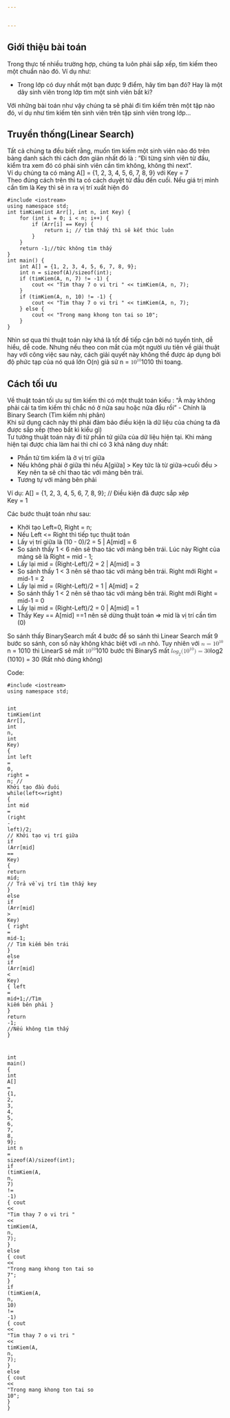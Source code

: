 ```yaml
---


---
```


<h2 id="giới-thiệu-bài-toán">Giới thiệu bài toán</h2>
<p>Trong thực tế nhiều trường hợp, chúng ta luôn phải sắp xếp, tìm kiếm theo một chuẩn nào đó. Ví dụ như:</p>
<ul>
<li>Trong lớp có duy nhất một bạn được 9 điểm, hãy tìm bạn đó? Hay là một dãy sinh viên trong lớp tìm một sinh viên bất kì?</li>
</ul>
<p>Với những bài toán như vậy chúng ta sẽ phải đi tìm kiếm trên một tập nào đó, ví dụ như tìm kiếm tên sinh viên trên tập sinh viên trong lớp…</p>
<h2 id="truyền-thốnglinear-search">Truyền thống(Linear Search)</h2>
<p>Tất cả chúng ta đều biết rằng, muốn tìm kiếm một sinh viên nào đó trên bảng danh sách thì cách đơn giản nhất đó là : “Đi từng sinh viên từ đầu, kiểm tra xem đó có phải sinh viên cần tìm không, không thì next”.<br>
Ví dụ chúng ta có mảng A[] = {1, 2, 3, 4, 5, 6, 7, 8, 9} với Key = 7<br>
Theo đúng cách trên thì ta có cách duyệt từ đầu đến cuối. Nếu giá trị mình cần tìm là Key thì sẽ in ra vị trí xuất hiện đó</p>
<pre class=" language-cpp"><code class="prism  language-cpp"><span class="token macro property">#<span class="token directive keyword">include</span> <span class="token string">&lt;iostream&gt;</span></span>
<span class="token keyword">using</span> <span class="token keyword">namespace</span> std<span class="token punctuation">;</span>
<span class="token keyword">int</span> <span class="token function">timKiem</span><span class="token punctuation">(</span><span class="token keyword">int</span> Arr<span class="token punctuation">[</span><span class="token punctuation">]</span><span class="token punctuation">,</span> <span class="token keyword">int</span> n<span class="token punctuation">,</span> <span class="token keyword">int</span> Key<span class="token punctuation">)</span> <span class="token punctuation">{</span>
	<span class="token keyword">for</span> <span class="token punctuation">(</span><span class="token keyword">int</span> i <span class="token operator">=</span> <span class="token number">0</span><span class="token punctuation">;</span> i <span class="token operator">&lt;</span> n<span class="token punctuation">;</span> i<span class="token operator">++</span><span class="token punctuation">)</span> <span class="token punctuation">{</span>
		<span class="token keyword">if</span> <span class="token punctuation">(</span>Arr<span class="token punctuation">[</span>i<span class="token punctuation">]</span> <span class="token operator">==</span> Key<span class="token punctuation">)</span> <span class="token punctuation">{</span>
			<span class="token keyword">return</span> i<span class="token punctuation">;</span> <span class="token comment">// tìm thấy thì sẽ kết thúc luôn</span>
		<span class="token punctuation">}</span>
	<span class="token punctuation">}</span>
	<span class="token keyword">return</span> <span class="token operator">-</span><span class="token number">1</span><span class="token punctuation">;</span><span class="token comment">//tức không tìm thấy</span>
<span class="token punctuation">}</span>
<span class="token keyword">int</span> <span class="token function">main</span><span class="token punctuation">(</span><span class="token punctuation">)</span> <span class="token punctuation">{</span>
	<span class="token keyword">int</span> A<span class="token punctuation">[</span><span class="token punctuation">]</span> <span class="token operator">=</span> <span class="token punctuation">{</span><span class="token number">1</span><span class="token punctuation">,</span> <span class="token number">2</span><span class="token punctuation">,</span> <span class="token number">3</span><span class="token punctuation">,</span> <span class="token number">4</span><span class="token punctuation">,</span> <span class="token number">5</span><span class="token punctuation">,</span> <span class="token number">6</span><span class="token punctuation">,</span> <span class="token number">7</span><span class="token punctuation">,</span> <span class="token number">8</span><span class="token punctuation">,</span> <span class="token number">9</span><span class="token punctuation">}</span><span class="token punctuation">;</span>
	<span class="token keyword">int</span> n <span class="token operator">=</span> <span class="token keyword">sizeof</span><span class="token punctuation">(</span>A<span class="token punctuation">)</span><span class="token operator">/</span><span class="token keyword">sizeof</span><span class="token punctuation">(</span><span class="token keyword">int</span><span class="token punctuation">)</span><span class="token punctuation">;</span>
	<span class="token keyword">if</span> <span class="token punctuation">(</span><span class="token function">timKiem</span><span class="token punctuation">(</span>A<span class="token punctuation">,</span> n<span class="token punctuation">,</span> <span class="token number">7</span><span class="token punctuation">)</span> <span class="token operator">!=</span> <span class="token operator">-</span><span class="token number">1</span><span class="token punctuation">)</span> <span class="token punctuation">{</span>
		cout <span class="token operator">&lt;&lt;</span> <span class="token string">"Tim thay 7 o vi tri "</span> <span class="token operator">&lt;&lt;</span> <span class="token function">timKiem</span><span class="token punctuation">(</span>A<span class="token punctuation">,</span> n<span class="token punctuation">,</span> <span class="token number">7</span><span class="token punctuation">)</span><span class="token punctuation">;</span>
	<span class="token punctuation">}</span>
	<span class="token keyword">if</span> <span class="token punctuation">(</span><span class="token function">timKiem</span><span class="token punctuation">(</span>A<span class="token punctuation">,</span> n<span class="token punctuation">,</span> <span class="token number">10</span><span class="token punctuation">)</span> <span class="token operator">!=</span> <span class="token operator">-</span><span class="token number">1</span><span class="token punctuation">)</span> <span class="token punctuation">{</span>
		cout <span class="token operator">&lt;&lt;</span> <span class="token string">"Tim thay 7 o vi tri "</span> <span class="token operator">&lt;&lt;</span> <span class="token function">timKiem</span><span class="token punctuation">(</span>A<span class="token punctuation">,</span> n<span class="token punctuation">,</span> <span class="token number">7</span><span class="token punctuation">)</span><span class="token punctuation">;</span>
	<span class="token punctuation">}</span> <span class="token keyword">else</span> <span class="token punctuation">{</span>
		cout <span class="token operator">&lt;&lt;</span> <span class="token string">"Trong mang khong ton tai so 10"</span><span class="token punctuation">;</span>
	<span class="token punctuation">}</span>
<span class="token punctuation">}</span>
</code></pre>
<p>Nhìn sơ qua thì thuật toán này khá là tốt để tiếp cận bởi nó tuyến tính, dễ hiểu, dễ code. Nhưng nếu theo con mắt của một người ưu tiên về giải thuật hay với công việc sau này, cách giải quyết này không thể được áp dụng bởi độ phức tạp của nó quá lớn O(n) giả sử n = <span class="katex--inline"><span class="katex"><span class="katex-mathml"><math><semantics><mrow><mn>1</mn><msup><mn>0</mn><mn>10</mn></msup></mrow><annotation encoding="application/x-tex">10^{10}</annotation></semantics></math></span><span class="katex-html" aria-hidden="true"><span class="base"><span class="strut" style="height: 0.814108em; vertical-align: 0em;"></span><span class="mord">1</span><span class="mord"><span class="mord">0</span><span class="msupsub"><span class="vlist-t"><span class="vlist-r"><span class="vlist" style="height: 0.814108em;"><span class="" style="top: -3.063em; margin-right: 0.05em;"><span class="pstrut" style="height: 2.7em;"></span><span class="sizing reset-size6 size3 mtight"><span class="mord mtight"><span class="mord mtight">1</span><span class="mord mtight">0</span></span></span></span></span></span></span></span></span></span></span></span></span> thì toang.</p>
<h2 id="cách-tối-ưu">Cách tối ưu</h2>
<p>Về thuật toán tối ưu sự tìm kiếm thì có một thuật toán kiểu : “À mày không phải cái ta tìm kiếm thì chắc nó ở nửa sau hoặc nửa đầu rồi” - Chính là Binary Search (Tìm kiếm nhị phân)<br>
Khi sử dụng cách này thì phải đảm bảo điều kiện là dữ liệu của chúng ta đã được sắp xếp (theo bất kì kiểu gì)<br>
Tư tưởng thuật toán này đi từ phần tử giữa của dữ liệu hiện tại. Khi mảng hiện tại được chia làm hai thì chỉ có 3 khả năng duy nhất:</p>
<ul>
<li>Phần tử tìm kiếm là ở vị trí giữa</li>
<li>Nếu không phải ở giữa thì nếu A[giữa] &gt; Key tức là từ giữa-&gt;cuối đều &gt; Key nên ta sẽ chỉ thao tác với mảng bên trái.</li>
<li>Tương tự với mảng bên phải</li>
</ul>
<p>Ví dụ: A[] = {1, 2, 3, 4, 5, 6, 7, 8, 9}; // Điều kiện đã được sắp xêp<br>
Key = 1</p>
<p>Các bước thuật toán như sau:</p>
<ul>
<li>Khởi tạo Left=0, Right = n;</li>
<li>Nếu Left &lt;= Right thì tiếp tục thuật toán</li>
<li>Lấy vị trí giữa là (10 - 0)/2 = 5 | A[mid] = 6</li>
<li>So sánh thấy 1 &lt; 6 nên sẽ thao tác với mảng bên trái. Lúc này Right của mảng sẽ là Right = mid - 1;</li>
<li>Lấy lại mid = (Right-Left)/2 = 2 | A[mid] = 3</li>
<li>So sánh thấy 1 &lt; 3 nên sẽ thao tác với mảng bên trái. Right mới Right = mid-1 = 2</li>
<li>Lấy lại mid = (Right-Left)/2 = 1 | A[mid] = 2</li>
<li>So sánh thấy 1 &lt; 2 nên sẽ thao tác với mảng bên trái. Right mới Right = mid-1 = 0</li>
<li>Lấy lại mid = (Right-Left)/2 = 0 | A[mid] = 1</li>
<li>Thấy Key == A[mid] ==1 nên sẽ dừng thuật toán =&gt; mid là vị trí cần tìm (0)</li>
</ul>
<p>So sánh thấy BinarySearch mất 4 bước để so sánh thì Linear Search mất 9 bước so sánh, con số này không khác biệt với <span class="katex--inline"><span class="katex"><span class="katex-mathml"><math><semantics><mrow><mi>n</mi></mrow><annotation encoding="application/x-tex">n</annotation></semantics></math></span><span class="katex-html" aria-hidden="true"><span class="base"><span class="strut" style="height: 0.43056em; vertical-align: 0em;"></span><span class="mord mathdefault">n</span></span></span></span></span> nhỏ. Tuy nhiên với <span class="katex--inline"><span class="katex"><span class="katex-mathml"><math><semantics><mrow><mi>n</mi><mo>=</mo><mn>1</mn><msup><mn>0</mn><mn>10</mn></msup></mrow><annotation encoding="application/x-tex">n = 10^{10}</annotation></semantics></math></span><span class="katex-html" aria-hidden="true"><span class="base"><span class="strut" style="height: 0.43056em; vertical-align: 0em;"></span><span class="mord mathdefault">n</span><span class="mspace" style="margin-right: 0.277778em;"></span><span class="mrel">=</span><span class="mspace" style="margin-right: 0.277778em;"></span></span><span class="base"><span class="strut" style="height: 0.814108em; vertical-align: 0em;"></span><span class="mord">1</span><span class="mord"><span class="mord">0</span><span class="msupsub"><span class="vlist-t"><span class="vlist-r"><span class="vlist" style="height: 0.814108em;"><span class="" style="top: -3.063em; margin-right: 0.05em;"><span class="pstrut" style="height: 2.7em;"></span><span class="sizing reset-size6 size3 mtight"><span class="mord mtight"><span class="mord mtight">1</span><span class="mord mtight">0</span></span></span></span></span></span></span></span></span></span></span></span></span> thì LinearS sẽ mất <span class="katex--inline"><span class="katex"><span class="katex-mathml"><math><semantics><mrow><mn>1</mn><msup><mn>0</mn><mn>10</mn></msup></mrow><annotation encoding="application/x-tex">10^{10}</annotation></semantics></math></span><span class="katex-html" aria-hidden="true"><span class="base"><span class="strut" style="height: 0.814108em; vertical-align: 0em;"></span><span class="mord">1</span><span class="mord"><span class="mord">0</span><span class="msupsub"><span class="vlist-t"><span class="vlist-r"><span class="vlist" style="height: 0.814108em;"><span class="" style="top: -3.063em; margin-right: 0.05em;"><span class="pstrut" style="height: 2.7em;"></span><span class="sizing reset-size6 size3 mtight"><span class="mord mtight"><span class="mord mtight">1</span><span class="mord mtight">0</span></span></span></span></span></span></span></span></span></span></span></span></span> bước thì BinaryS mất <span class="katex--inline"><span class="katex"><span class="katex-mathml"><math><semantics><mrow><mi>l</mi><mi>o</mi><msub><mi>g</mi><mn>2</mn></msub><mo stretchy="false">(</mo><mn>1</mn><msup><mn>0</mn><mn>10</mn></msup><mo stretchy="false">)</mo><mo>=</mo><mn>30</mn></mrow><annotation encoding="application/x-tex">log_{2}(10^{10}) = 30</annotation></semantics></math></span><span class="katex-html" aria-hidden="true"><span class="base"><span class="strut" style="height: 1.06411em; vertical-align: -0.25em;"></span><span class="mord mathdefault" style="margin-right: 0.01968em;">l</span><span class="mord mathdefault">o</span><span class="mord"><span class="mord mathdefault" style="margin-right: 0.03588em;">g</span><span class="msupsub"><span class="vlist-t vlist-t2"><span class="vlist-r"><span class="vlist" style="height: 0.301108em;"><span class="" style="top: -2.55em; margin-left: -0.03588em; margin-right: 0.05em;"><span class="pstrut" style="height: 2.7em;"></span><span class="sizing reset-size6 size3 mtight"><span class="mord mtight"><span class="mord mtight">2</span></span></span></span></span><span class="vlist-s">​</span></span><span class="vlist-r"><span class="vlist" style="height: 0.15em;"><span class=""></span></span></span></span></span></span><span class="mopen">(</span><span class="mord">1</span><span class="mord"><span class="mord">0</span><span class="msupsub"><span class="vlist-t"><span class="vlist-r"><span class="vlist" style="height: 0.814108em;"><span class="" style="top: -3.063em; margin-right: 0.05em;"><span class="pstrut" style="height: 2.7em;"></span><span class="sizing reset-size6 size3 mtight"><span class="mord mtight"><span class="mord mtight">1</span><span class="mord mtight">0</span></span></span></span></span></span></span></span></span><span class="mclose">)</span><span class="mspace" style="margin-right: 0.277778em;"></span><span class="mrel">=</span><span class="mspace" style="margin-right: 0.277778em;"></span></span><span class="base"><span class="strut" style="height: 0.64444em; vertical-align: 0em;"></span><span class="mord">3</span><span class="mord">0</span></span></span></span></span> (Rất nhỏ đúng không)</p>
<p>Code:</p>
<pre class=" language-cpp"><code class="prism  language-cpp"><span class="token macro property">#<span class="token directive keyword">include</span> <span class="token string">&lt;iostream&gt;</span></span>
<span class="token keyword">using</span> <span class="token keyword">namespace</span> std<span class="token punctuation">;</span>

<span class="token keyword">int</span> <span class="token function">timKiem</span><span class="token punctuation">(</span><span class="token keyword">int</span> Arr<span class="token punctuation">[</span><span class="token punctuation">]</span><span class="token punctuation">,</span> <span class="token keyword">int</span> n<span class="token punctuation">,</span> <span class="token keyword">int</span> Key<span class="token punctuation">)</span> <span class="token punctuation">{</span>
	<span class="token keyword">int</span> left <span class="token operator">=</span> <span class="token number">0</span><span class="token punctuation">,</span> right <span class="token operator">=</span> n<span class="token punctuation">;</span> <span class="token comment">// Khởi tạo đầu đuôi</span>
	<span class="token keyword">while</span><span class="token punctuation">(</span>left<span class="token operator">&lt;=</span>right<span class="token punctuation">)</span> <span class="token punctuation">{</span>
		<span class="token keyword">int</span> mid <span class="token operator">=</span> <span class="token punctuation">(</span>right <span class="token operator">-</span> left<span class="token punctuation">)</span><span class="token operator">/</span><span class="token number">2</span><span class="token punctuation">;</span> <span class="token comment">// Khởi tạo vị trí giữa</span>
		<span class="token keyword">if</span> <span class="token punctuation">(</span>Arr<span class="token punctuation">[</span>mid<span class="token punctuation">]</span> <span class="token operator">==</span> Key<span class="token punctuation">)</span> <span class="token punctuation">{</span>
			<span class="token keyword">return</span> mid<span class="token punctuation">;</span> <span class="token comment">// Trả về vị trí tìm thấy key</span>
		<span class="token punctuation">}</span> <span class="token keyword">else</span> <span class="token keyword">if</span> <span class="token punctuation">(</span>Arr<span class="token punctuation">[</span>mid<span class="token punctuation">]</span> <span class="token operator">&gt;</span> Key<span class="token punctuation">)</span> <span class="token punctuation">{</span>
			right <span class="token operator">=</span> mid<span class="token number">-1</span><span class="token punctuation">;</span> <span class="token comment">// Tìm kiếm bên trái</span>
		<span class="token punctuation">}</span> <span class="token keyword">else</span> <span class="token keyword">if</span> <span class="token punctuation">(</span>Arr<span class="token punctuation">[</span>mid<span class="token punctuation">]</span> <span class="token operator">&lt;</span> Key<span class="token punctuation">)</span> <span class="token punctuation">{</span>
			left <span class="token operator">=</span> mid<span class="token operator">+</span><span class="token number">1</span><span class="token punctuation">;</span><span class="token comment">//Tìm kiếm bên phải</span>
		<span class="token punctuation">}</span>
	<span class="token punctuation">}</span>
	<span class="token keyword">return</span> <span class="token operator">-</span><span class="token number">1</span><span class="token punctuation">;</span> <span class="token comment">//Nếu không tìm thấy</span>
<span class="token punctuation">}</span>

<span class="token keyword">int</span> <span class="token function">main</span><span class="token punctuation">(</span><span class="token punctuation">)</span> <span class="token punctuation">{</span>
	<span class="token keyword">int</span> A<span class="token punctuation">[</span><span class="token punctuation">]</span> <span class="token operator">=</span> <span class="token punctuation">{</span><span class="token number">1</span><span class="token punctuation">,</span> <span class="token number">2</span><span class="token punctuation">,</span> <span class="token number">3</span><span class="token punctuation">,</span> <span class="token number">4</span><span class="token punctuation">,</span> <span class="token number">5</span><span class="token punctuation">,</span> <span class="token number">6</span><span class="token punctuation">,</span> <span class="token number">7</span><span class="token punctuation">,</span> <span class="token number">8</span><span class="token punctuation">,</span> <span class="token number">9</span><span class="token punctuation">}</span><span class="token punctuation">;</span>
	<span class="token keyword">int</span> n <span class="token operator">=</span> <span class="token keyword">sizeof</span><span class="token punctuation">(</span>A<span class="token punctuation">)</span><span class="token operator">/</span><span class="token keyword">sizeof</span><span class="token punctuation">(</span><span class="token keyword">int</span><span class="token punctuation">)</span><span class="token punctuation">;</span>
	<span class="token keyword">if</span> <span class="token punctuation">(</span><span class="token function">timKiem</span><span class="token punctuation">(</span>A<span class="token punctuation">,</span> n<span class="token punctuation">,</span> <span class="token number">7</span><span class="token punctuation">)</span> <span class="token operator">!=</span> <span class="token operator">-</span><span class="token number">1</span><span class="token punctuation">)</span> <span class="token punctuation">{</span>
		cout <span class="token operator">&lt;&lt;</span> <span class="token string">"Tim thay 7 o vi tri "</span> <span class="token operator">&lt;&lt;</span> <span class="token function">timKiem</span><span class="token punctuation">(</span>A<span class="token punctuation">,</span> n<span class="token punctuation">,</span> <span class="token number">7</span><span class="token punctuation">)</span><span class="token punctuation">;</span>
	<span class="token punctuation">}</span> <span class="token keyword">else</span> <span class="token punctuation">{</span>
		cout <span class="token operator">&lt;&lt;</span> <span class="token string">"Trong mang khong ton tai so 7"</span><span class="token punctuation">;</span>
	<span class="token punctuation">}</span>
	<span class="token keyword">if</span> <span class="token punctuation">(</span><span class="token function">timKiem</span><span class="token punctuation">(</span>A<span class="token punctuation">,</span> n<span class="token punctuation">,</span> <span class="token number">10</span><span class="token punctuation">)</span> <span class="token operator">!=</span> <span class="token operator">-</span><span class="token number">1</span><span class="token punctuation">)</span> <span class="token punctuation">{</span>
		cout <span class="token operator">&lt;&lt;</span> <span class="token string">"Tim thay 7 o vi tri "</span> <span class="token operator">&lt;&lt;</span> <span class="token function">timKiem</span><span class="token punctuation">(</span>A<span class="token punctuation">,</span> n<span class="token punctuation">,</span> <span class="token number">7</span><span class="token punctuation">)</span><span class="token punctuation">;</span>
	<span class="token punctuation">}</span> <span class="token keyword">else</span> <span class="token punctuation">{</span>
		cout <span class="token operator">&lt;&lt;</span> <span class="token string">"Trong mang khong ton tai so 10"</span><span class="token punctuation">;</span>
	<span class="token punctuation">}</span>
<span class="token punctuation">}</span>

</code></pre>

